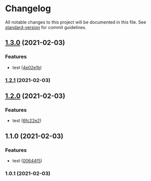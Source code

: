 # Changelog

All notable changes to this project will be documented in this file. See [standard-version](https://github.com/conventional-changelog/standard-version) for commit guidelines.

## [1.3.0](https://github.com/Nexters-Algorithm-Study/deo_algorythm/compare/v1.2.1...v1.3.0) (2021-02-03)


### Features

* test ([4e02e1b](https://github.com/Nexters-Algorithm-Study/deo_algorythm/commit/4e02e1bf0e96364770efe47fcec677770d206175))

### [1.2.1](https://github.com/Nexters-Algorithm-Study/deo_algorythm/compare/v1.2.0...v1.2.1) (2021-02-03)

## [1.2.0](https://github.com/Nexters-Algorithm-Study/deo_algorythm/compare/v1.1.0...v1.2.0) (2021-02-03)


### Features

* test ([6fc22e2](https://github.com/Nexters-Algorithm-Study/deo_algorythm/commit/6fc22e25b61cb3660b24c65e753a7186888e6f9e))

## 1.1.0 (2021-02-03)


### Features

* test ([00644f5](https://github.com/Nexters-Algorithm-Study/deo_algorythm/commit/00644f59819a8df8b2467a258006f3dc70c8b67b))

### 1.0.1 (2021-02-03)
